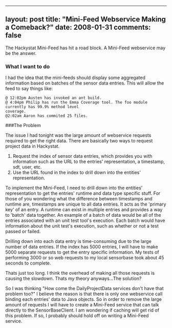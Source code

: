 
---
layout: post
title: "Mini-Feed Webservice Making a Comeback?"
date: 2008-01-31
comments: false
---


The Hackystat Mini-Feed has hit a road block. A Mini-Feed webservice may be the answer.

### What I want to do

I had the idea that the mini-feeds should display some aggregated information based on batches of the 
sensor data entries. This will allow the feed to say things like:

```
@ 12:02pm Austen has invoked an ant build.
@ 4:04pm Philip has run the Emma Coverage tool. The foo module currently has 99.9% method level 
coverage.
@2:02am Aaron has commited 25 files.
```

###The Problem

The issue I had tonight was the large amount of webservice requests required to get the right data. There are basically two ways to request project data in Hackystat.  

1. Request the index of sensor data entries, which provides you with information such as the URL to the entries' representation, a timestamp, sdt, user, etc. 
2. Use the URL found in the index to drill down into the entities' representation.

To implement the Mini-Feed, I need to drill down into the entities' representation to get the entries' runtime and data type specific stuff. For those of you wondering what the difference between timestamps and runtime are, timestamps are unique to all data entries. It acts as the 'primary key' of an entry. A runtime can exist in multiple entries and provides a way to 'batch' data together. An example of a batch of data would be all of the entries associated with an unit test tool's execution. Each batch would have information about the unit test's execution, such as whether or not a test passed or failed.

Drilling down into each data entry is time-consuming due to the large number of data entries. If the 
index has 5000 entries, I will have to make 5000 separate requests to get the entry specific information. My tests of performing 3000 or so web requests to my local sensorbase took about 45 seconds to complete. 

Thats just too long. I think the overhead of making all those requests is causing the slowdown. Thats my 
theory anyways...The solution?

So I was thinking "How come the DailyProjectData services don't have that problem too?"  I believe the 
reason is that there is only one webservice call binding each entries' data to Java objects. So in order to remove the large amount of requests I will have to create a Mini-Feed service that can talk directly to 
the SensorBaseClient.  I am wondering if caching will get rid of this problem. If so, I probably should 
hold off on writing a Mini-Feed service.
